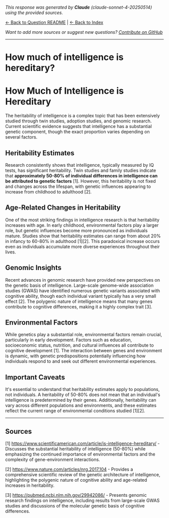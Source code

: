 <!-- 
Generated by: claude
Model: claude-sonnet-4-20250514
Prompt type: sources
Generated at: 2025-06-09T22:10:43.658413
-->

*This response was generated by **Claude** (claude-sonnet-4-20250514) using the provided sources.*

[← Back to Question README](README.md) | [← Back to Index](../README.md)

*Want to add more sources or suggest new questions? [Contribute on GitHub](https://github.com/justinwest/SuggestedSources)*

---

# How much of intelligence is hereditary?

# How Much of Intelligence is Hereditary

The heritability of intelligence is a complex topic that has been extensively studied through twin studies, adoption studies, and genomic research. Current scientific evidence suggests that intelligence has a substantial genetic component, though the exact proportion varies depending on several factors.

## Heritability Estimates

Research consistently shows that intelligence, typically measured by IQ tests, has significant heritability. Twin studies and family studies indicate that **approximately 50-80% of individual differences in intelligence can be attributed to genetic factors** [1]. However, this heritability is not fixed and changes across the lifespan, with genetic influences appearing to increase from childhood to adulthood [2].

## Age-Related Changes in Heritability

One of the most striking findings in intelligence research is that heritability increases with age. In early childhood, environmental factors play a larger role, but genetic influences become more pronounced as individuals mature. Studies show that heritability estimates can range from about 20% in infancy to 60-80% in adulthood [1][2]. This paradoxical increase occurs even as individuals accumulate more diverse experiences throughout their lives.

## Genomic Insights

Recent advances in genomic research have provided new perspectives on the genetic basis of intelligence. Large-scale genome-wide association studies (GWAS) have identified numerous genetic variants associated with cognitive ability, though each individual variant typically has a very small effect [2]. The polygenic nature of intelligence means that many genes contribute to cognitive differences, making it a highly complex trait [3].

## Environmental Factors

While genetics play a substantial role, environmental factors remain crucial, particularly in early development. Factors such as education, socioeconomic status, nutrition, and cultural influences all contribute to cognitive development [1]. The interaction between genes and environment is dynamic, with genetic predispositions potentially influencing how individuals respond to and seek out different environmental experiences.

## Important Caveats

It's essential to understand that heritability estimates apply to populations, not individuals. A heritability of 50-80% does not mean that an individual's intelligence is predetermined by their genes. Additionally, heritability can vary across different populations and environments, and these estimates reflect the current range of environmental conditions studied [1][2].

---

## Sources

[1] https://www.scientificamerican.com/article/is-intelligence-hereditary/ - Discusses the substantial heritability of intelligence (50-80%) while emphasizing the continued importance of environmental factors and the complexity of gene-environment interactions.

[2] https://www.nature.com/articles/nrg.2017.104 - Provides a comprehensive scientific review of the genetic architecture of intelligence, highlighting the polygenic nature of cognitive ability and age-related increases in heritability.

[3] https://pubmed.ncbi.nlm.nih.gov/29942086/ - Presents genomic research findings on intelligence, including results from large-scale GWAS studies and discussions of the molecular genetic basis of cognitive differences.